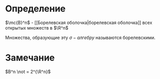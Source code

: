 # Определение
$\mc{B}^n$ - [[Борелевская оболочка|борелевская оболочка]] всех открытых множеств в $\R^n$

 Множества, образующие эту $\sigma-алгебру$ называются борелевскими.
# Замечание
$B^n \not = 2^{\R^n}$ 